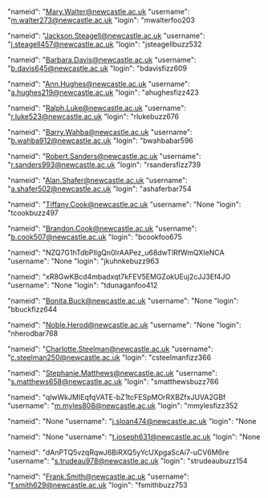 "nameid": "Mary.Walter@newcastle.ac.uk
"username": "m.walter273@newcastle.ac.uk
"login": "mwalterfoo203

"nameid": "Jackson.Steagell@newcastle.ac.uk
"username": "j.steagell457@newcastle.ac.uk
"login": "jsteagellbuzz532

"nameid": "Barbara.Davis@newcastle.ac.uk
"username": "b.davis645@newcastle.ac.uk
"login": "bdavisfizz609

"nameid": "Ann.Hughes@newcastle.ac.uk
"username": "a.hughes219@newcastle.ac.uk
"login": "ahughesfizz423

"nameid": "Ralph.Luke@newcastle.ac.uk
"username": "r.luke523@newcastle.ac.uk
"login": "rlukebuzz676

"nameid": "Barry.Wahba@newcastle.ac.uk
"username": "b.wahba912@newcastle.ac.uk
"login": "bwahbabar596

"nameid": "Robert.Sanders@newcastle.ac.uk
"username": "r.sanders993@newcastle.ac.uk
"login": "rsandersfizz739

"nameid": "Alan.Shafer@newcastle.ac.uk
"username": "a.shafer502@newcastle.ac.uk
"login": "ashaferbar754

"nameid": "Tiffany.Cook@newcastle.ac.uk
"username": "None
"login": "tcookbuzz497

"nameid": "Brandon.Cook@newcastle.ac.uk
"username": "b.cook507@newcastle.ac.uk
"login": "bcookfoo675

"nameid": "NZQ7G1hTdbPlIgQn0lrAAPez_u68dwTlRfWmQXIeNCA
"username": "None
"login": "jkuhnkebuzz963

"nameid": "xR8GwKBcd4mbadxqt7kFEV5EMGZokUEuj2cJJ3Ef4JO
"username": "None
"login": "tdunaganfoo412

"nameid": "Bonita.Buck@newcastle.ac.uk
"username": "None
"login": "bbuckfizz644

"nameid": "Noble.Herod@newcastle.ac.uk
"username": "None
"login": "nherodbar768

"nameid": "Charlotte.Steelman@newcastle.ac.uk
"username": "c.steelman250@newcastle.ac.uk
"login": "csteelmanfizz366

"nameid": "Stephanie.Matthews@newcastle.ac.uk
"username": "s.matthews658@newcastle.ac.uk
"login": "smatthewsbuzz766

"nameid": "qlwWkJMIEqfqVATE-bZ1tcFESpMOrRXBZfxJUVA2GBf
"username": "m.myles808@newcastle.ac.uk
"login": "mmylesfizz352

"nameid": "None
"username": "j.sloan474@newcastle.ac.uk
"login": "None

"nameid": "None
"username": "t.joseph631@newcastle.ac.uk
"login": "None

"nameid": "dAnPTQ5vzqRqwJ6BiRXQ5yYcUXpgaScAi7-uCV6M6re
"username": "s.trudeau978@newcastle.ac.uk
"login": "strudeaubuzz154

"nameid": "Frank.Smith@newcastle.ac.uk
"username": "f.smith629@newcastle.ac.uk
"login": "fsmithbuzz753
